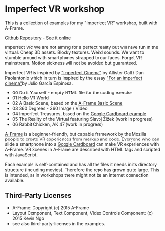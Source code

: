 # Imperfect VR workshop

This is a collection of examples for my "Imperfect VR" workshop, built with A-Frame.

[Github Repository](https://github.com/i3games/imperfect-vr) - [See it online](https://i3games.github.io/imperfect-vr/)

Imperfect VR: We are not aiming for a perfect reality but will have fun in the virtual. Cheap 3D assets. Blocky textures. Weird sounds. We want to stumble around with smartphones strapped to our faces. Forget VR mainstream. Motion sickness will not be avoided but guaranteed.

Imperfect VR is inspired by ["Imperfect Cinema"](http://www.imperfectcinema.com/) by Allister Gall / Dan Paolantonio which in turn is inspired by the essay ["For an imperfect cinema"](http://www.ejumpcut.org/archive/onlinessays/JC20folder/ImperfectCinema.html)by Julio García Espinosa.

* 00 Do it Yourself - empty HTML file for the coding exercise
* 01 Hello VR World
* 02 A Basic Scene, based on the [A-Frame Basic Scene](https://aframe.io/docs/0.2.0/guide/building-a-basic-scene.html)
* 03 360 Degrees - 360 Image / Video
* 04 Imperfect Treasures, based on the [Google Cardboard example](https://developers.google.com/vr/android/get-started)
* 05 The Reality of the Virtual featuring Slavoj Žižek (work in progress)
* 06 Rabbit Chicken, AK 47 (work in progress)

[A-Frame](https://aframe.io/) is a beginner-friendly, but capable framework by the Mozilla people to create VR experiences from markup and code. Everyone who can slide a smartphone into a [Google Cardboard](https://vr.google.com/cardboard/) can make VR experiences with A-Frame. VR Scenes in A-Frame are described with HTML tags and scripted with JavaScript.

Each example is self-contained and has all the files it needs in its directory structure (including movies). Therefore the repo has grown quite large. This is intended, as in workshops there might not be an internet connection available. 

## Third-Party Licenses

* A-Frame: Copyright (c) 2015 A-Frame
* Layout Component, Text Component, Video Controls Component: (c) 2015 Kevin Ngo
* see also third-party-licenses in the examples.
